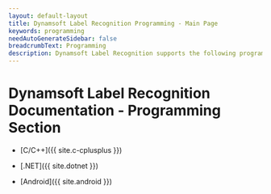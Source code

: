 ```yaml
---
layout: default-layout
title: Dynamsoft Label Recognition Programming - Main Page
keywords: programming
needAutoGenerateSidebar: false
breadcrumbText: Programming
description: Dynamsoft Label Recognition supports the following programming languages - C, C++
---
```


# Dynamsoft Label Recognition Documentation - Programming Section

- [C/C++]({{ site.c-cplusplus }})

- [.NET]({{ site.dotnet }})
- [Android]({{ site.android }})

